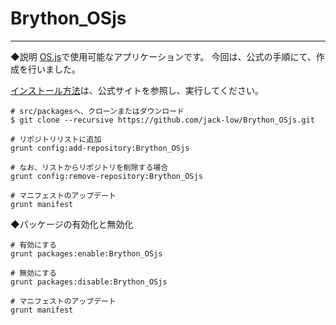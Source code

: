 # Brython_OSjs
---
◆説明
[OS.js](http://os.js.org/)で使用可能なアプリケーションです。
今回は、公式の手順にて、作成を行いました。

[インストール方法](http://os.js.org/doc/manuals/man-package-manager.html)は、公式サイトを参照し、実行してください。
```
# src/packagesへ、クローンまたはダウンロード
$ git clone --recursive https://github.com/jack-low/Brython_OSjs.git

# リポジトリリストに追加
grunt config:add-repository:Brython_OSjs

# なお、リストからリポジトリを削除する場合
grunt config:remove-repository:Brython_OSjs

# マニフェストのアップデート
grunt manifest
```

◆パッケージの有効化と無効化

```
# 有効にする
grunt packages:enable:Brython_OSjs

# 無効にする
grunt packages:disable:Brython_OSjs

# マニフェストのアップデート
grunt manifest
```


